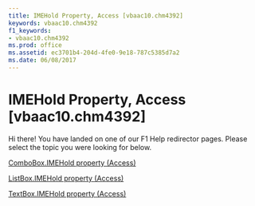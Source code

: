```yaml
---
title: IMEHold Property, Access [vbaac10.chm4392]
keywords: vbaac10.chm4392
f1_keywords:
- vbaac10.chm4392
ms.prod: office
ms.assetid: ec3701b4-204d-4fe0-9e18-787c5385d7a2
ms.date: 06/08/2017
---
```



# IMEHold Property, Access [vbaac10.chm4392]

Hi there! You have landed on one of our F1 Help redirector pages. Please select the topic you were looking for below.

[ComboBox.IMEHold property (Access)](http://msdn.microsoft.com/library/ab128652-1de6-e4a2-4bc5-99936b3fee7f%28Office.15%29.aspx)

[ListBox.IMEHold property (Access)](http://msdn.microsoft.com/library/22d6bd7c-704b-2b27-6b04-c6628cd83f02%28Office.15%29.aspx)

[TextBox.IMEHold property (Access)](http://msdn.microsoft.com/library/0cb93c85-07ff-a10f-5cd0-dc4045ce1079%28Office.15%29.aspx)

